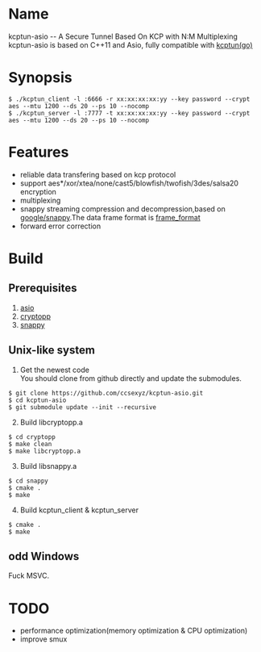 Name 
====

kcptun-asio -- A Secure Tunnel Based On KCP with N:M Multiplexing  
kcptun-asio is based on C++11 and Asio, fully compatible with [kcptun(go)](https://github.com/xtaci/kcptun)  

Synopsis
========

```
$ ./kcptun_client -l :6666 -r xx:xx:xx:xx:yy --key password --crypt aes --mtu 1200 --ds 20 --ps 10 --nocomp
$ ./kcptun_server -l :7777 -t xx:xx:xx:xx:yy --key password --crypt aes --mtu 1200 --ds 20 --ps 10 --nocomp
```

Features
========

* reliable data transfering based on kcp protocol  
* support aes*/xor/xtea/none/cast5/blowfish/twofish/3des/salsa20 encryption  
* multiplexing  
* snappy streaming compression and decompression,based on [google/snappy](https://github.com/google/snappy).The data frame format is [frame_format](https://github.com/google/snappy/blob/master/framing_format.txt)  
* forward error correction   

Build
=====

Prerequisites
-------------

1. [asio](https://github.com/chriskohlhoff/asio)
2. [cryptopp](https://github.com/weidai11/cryptopp)
3. [snappy](https://github.com/google/snappy)

Unix-like system
----------------
1. Get the newest code  
You should clone from github directly and update the submodules.
```
$ git clone https://github.com/ccsexyz/kcptun-asio.git  
$ cd kcptun-asio  
$ git submodule update --init --recursive
```
2. Build libcryptopp.a  
```
$ cd cryptopp
$ make clean 
$ make libcryptopp.a  
```
3. Build libsnappy.a
```
$ cd snappy
$ cmake .
$ make 
```
4. Build kcptun_client & kcptun_server  
```
$ cmake .
$ make  
```

odd Windows
-----------

Fuck MSVC.
 
TODO   
====

* performance optimization(memory optimization & CPU optimization)   
* improve smux   
